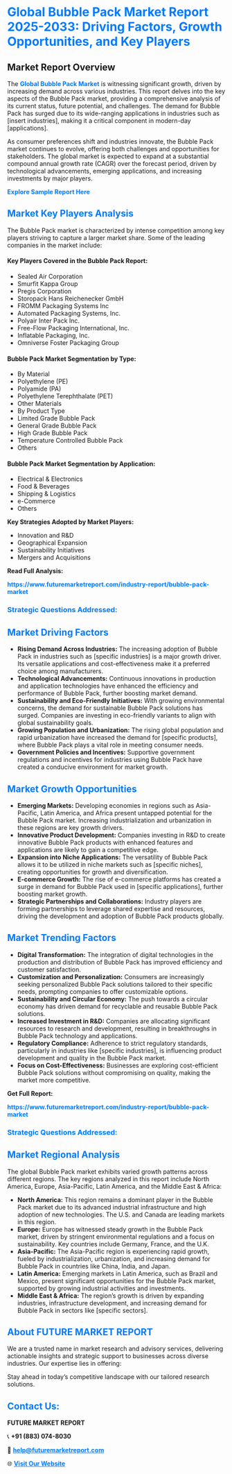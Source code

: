 <h1 style="color: #007BFF;">Global Bubble Pack Market Report 2025-2033: Driving Factors, Growth Opportunities, and Key Players</h1>

<section id="overview">
<h2>Market Report Overview</h2>
<p>The <a href="https://www.futuremarketreport.com/industry-report/bubble-pack-market" style="color: #007BFF; text-decoration: none;"><strong>Global Bubble Pack Market</strong></a> is witnessing significant growth, driven by increasing demand across various industries. This report delves into the key aspects of the Bubble Pack market, providing a comprehensive analysis of its current status, future potential, and challenges. The demand for Bubble Pack has surged due to its wide-ranging applications in industries such as [insert industries], making it a critical component in modern-day [applications].</p>
<p>As consumer preferences shift and industries innovate, the Bubble Pack market continues to evolve, offering both challenges and opportunities for stakeholders. The global market is expected to expand at a substantial compound annual growth rate (CAGR) over the forecast period, driven by technological advancements, emerging applications, and increasing investments by major players.</p>
</section>

<section id="overview">
<p><a href="https://www.futuremarketreport.com/request-sample/reportId=108810" style="color: #007BFF; text-decoration: none;"><strong>Explore Sample Report Here</strong></a></p>
</section>

<section id="key-players">
<h2 style="color: #007BFF;">Market Key Players Analysis</h2>
<p>The Bubble Pack market is characterized by intense competition among key players striving to capture a larger market share. Some of the leading companies in the market include:</p>
<h4>Key Players Covered in the Bubble Pack Report:</h4>
<ul><li>Sealed Air Corporation</li><li>Smurfit Kappa Group</li><li>Pregis Corporation</li><li>Storopack Hans Reichenecker GmbH</li><li>FROMM Packaging Systems Inc</li><li>Automated Packaging Systems, Inc.</li><li>Polyair Inter Pack Inc.</li><li>Free-Flow Packaging International, Inc.</li><li>Inflatable Packaging, Inc.</li><li>Omniverse Foster Packaging Group</li></ul>
<h4>Bubble Pack Market Segmentation by Type:</h4>
<ul><li>By Material</li><li>Polyethylene (PE)</li><li>Polyamide (PA)</li><li>Polyethylene Terephthalate (PET)</li><li>Other Materials</li><li>By Product Type</li><li>Limited Grade Bubble Pack</li><li>General Grade Bubble Pack</li><li>High Grade Bubble Pack</li><li>Temperature Controlled Bubble Pack</li><li>Others</li></ul>

<h4>Bubble Pack Market Segmentation by Application:</h4>
<ul><li>Electrical &amp; Electronics</li><li>Food &amp; Beverages</li><li>Shipping &amp; Logistics</li><li>e-Commerce</li><li>Others</li></ul>
<p><strong>Key Strategies Adopted by Market Players:</strong></p>
<ul>
<li>Innovation and R&D</li>
<li>Geographical Expansion</li>
<li>Sustainability Initiatives</li>
<li>Mergers and Acquisitions</li>
</ul>
</section>

<section>
<p><strong>Read Full Analysis: </strong></p><a href="https://www.futuremarketreport.com/industry-report/bubble-pack-market" style="color: #007BFF; text-decoration: none;"><strong>https://www.futuremarketreport.com/industry-report/bubble-pack-market</strong></a>
<h3 style="color: #007BFF;">Strategic Questions Addressed:</h3>
</section>

<section id="driving-factors">
<h2 style="color: #007BFF;">Market Driving Factors</h2>
<ul>
<li><strong>Rising Demand Across Industries:</strong> The increasing adoption of Bubble Pack in industries such as [specific industries] is a major growth driver. Its versatile applications and cost-effectiveness make it a preferred choice among manufacturers.</li>
<li><strong>Technological Advancements:</strong> Continuous innovations in production and application technologies have enhanced the efficiency and performance of Bubble Pack, further boosting market demand.</li>
<li><strong>Sustainability and Eco-Friendly Initiatives:</strong> With growing environmental concerns, the demand for sustainable Bubble Pack solutions has surged. Companies are investing in eco-friendly variants to align with global sustainability goals.</li>
<li><strong>Growing Population and Urbanization:</strong> The rising global population and rapid urbanization have increased the demand for [specific products], where Bubble Pack plays a vital role in meeting consumer needs.</li>
<li><strong>Government Policies and Incentives:</strong> Supportive government regulations and incentives for industries using Bubble Pack have created a conducive environment for market growth.</li>
</ul>
</section>

<section id="growth-opportunities">
<h2 style="color: #007BFF;">Market Growth Opportunities</h2>
<ul>
<li><strong>Emerging Markets:</strong> Developing economies in regions such as Asia-Pacific, Latin America, and Africa present untapped potential for the Bubble Pack market. Increasing industrialization and urbanization in these regions are key growth drivers.</li>
<li><strong>Innovative Product Development:</strong> Companies investing in R&D to create innovative Bubble Pack products with enhanced features and applications are likely to gain a competitive edge.</li>
<li><strong>Expansion into Niche Applications:</strong> The versatility of Bubble Pack allows it to be utilized in niche markets such as [specific niches], creating opportunities for growth and diversification.</li>
<li><strong>E-commerce Growth:</strong> The rise of e-commerce platforms has created a surge in demand for Bubble Pack used in [specific applications], further boosting market growth.</li>
<li><strong>Strategic Partnerships and Collaborations:</strong> Industry players are forming partnerships to leverage shared expertise and resources, driving the development and adoption of Bubble Pack products globally.</li>
</ul>
</section>

<section id="trending-factors">
<h2 style="color: #007BFF;">Market Trending Factors</h2>
<ul>
<li><strong>Digital Transformation:</strong> The integration of digital technologies in the production and distribution of Bubble Pack has improved efficiency and customer satisfaction.</li>
<li><strong>Customization and Personalization:</strong> Consumers are increasingly seeking personalized Bubble Pack solutions tailored to their specific needs, prompting companies to offer customizable options.</li>
<li><strong>Sustainability and Circular Economy:</strong> The push towards a circular economy has driven demand for recyclable and reusable Bubble Pack solutions.</li>
<li><strong>Increased Investment in R&D:</strong> Companies are allocating significant resources to research and development, resulting in breakthroughs in Bubble Pack technology and applications.</li>
<li><strong>Regulatory Compliance:</strong> Adherence to strict regulatory standards, particularly in industries like [specific industries], is influencing product development and quality in the Bubble Pack market.</li>
<li><strong>Focus on Cost-Effectiveness:</strong> Businesses are exploring cost-efficient Bubble Pack solutions without compromising on quality, making the market more competitive.</li>
</ul>
</section>

<section>
<p><strong>Get Full Report: </strong></p><a href="https://www.futuremarketreport.com/industry-report/bubble-pack-market" style="color: #007BFF; text-decoration: none;"><strong>https://www.futuremarketreport.com/industry-report/bubble-pack-market</strong></a>
<h3 style="color: #007BFF;">Strategic Questions Addressed:</h3>
</section>


<section id="regional-analysis">
<h2 style="color: #007BFF;">Market Regional Analysis</h2>
<p>The global Bubble Pack market exhibits varied growth patterns across different regions. The key regions analyzed in this report include North America, Europe, Asia-Pacific, Latin America, and the Middle East & Africa:</p>
<ul>
<li><strong>North America:</strong> This region remains a dominant player in the Bubble Pack market due to its advanced industrial infrastructure and high adoption of new technologies. The U.S. and Canada are leading markets in this region.</li>
<li><strong>Europe:</strong> Europe has witnessed steady growth in the Bubble Pack market, driven by stringent environmental regulations and a focus on sustainability. Key countries include Germany, France, and the U.K.</li>
<li><strong>Asia-Pacific:</strong> The Asia-Pacific region is experiencing rapid growth, fueled by industrialization, urbanization, and increasing demand for Bubble Pack in countries like China, India, and Japan.</li>
<li><strong>Latin America:</strong> Emerging markets in Latin America, such as Brazil and Mexico, present significant opportunities for the Bubble Pack market, supported by growing industrial activities and investments.</li>
<li><strong>Middle East & Africa:</strong> The region’s growth is driven by expanding industries, infrastructure development, and increasing demand for Bubble Pack in sectors like [specific sectors].</li>
</ul>
</section>

<footer>
<h2 style="color: #007BFF;">About FUTURE MARKET REPORT</h2>
<p>We are a trusted name in market research and advisory services, delivering actionable insights and strategic support to businesses across diverse industries. Our expertise lies in offering:</p>

<p>Stay ahead in today’s competitive landscape with our tailored research solutions.</p>

<h2 style="color: #007BFF;">Contact Us:</h2>
<p><strong>FUTURE MARKET REPORT</strong></p>
<p>📞 <strong>+91 (883) 074-8030</strong></p>
<p>📧 <strong><a href="mailto:help@futuremarketreport.com" style="color: #007BFF;">help@futuremarketreport.com</a></strong></p>
<p>🌐 <strong><a href="https://www.futuremarketreport.com/" style="color: #007BFF;">Visit Our Website</a></strong></p>
</footer>